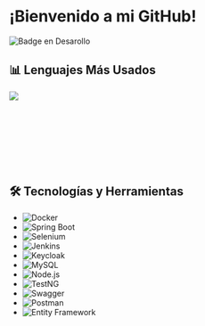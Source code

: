 # ¡Bienvenido a mi GitHub!

![Badge en Desarollo](https://img.shields.io/badge/STATUS-EN%20DESAROLLO-green)


## 📊 Lenguajes Más Usados

<img align="left"  src="https://github-readme-stats.vercel.app/api/top-langs/?username=FacundoLuna16&layout=compact&langs_count=7&theme=dracula"/>
<br><br><br><br><br><br><br><br>

## 🛠️ Tecnologías y Herramientas

- ![Docker](https://img.shields.io/badge/-Docker-2496ED?style=flat-square&logo=docker&logoColor=white)
- ![Spring Boot](https://img.shields.io/badge/-Spring_Boot-6DB33F?style=flat-square&logo=spring-boot&logoColor=white)
- ![Selenium](https://img.shields.io/badge/-Selenium-43B02A?style=flat-square&logo=selenium&logoColor=white)
- ![Jenkins](https://img.shields.io/badge/-Jenkins-D24939?style=flat-square&logo=jenkins&logoColor=white)
- ![Keycloak](https://img.shields.io/badge/-Keycloak-000000?style=flat-square&logo=keycloak&logoColor=white)
- ![MySQL](https://img.shields.io/badge/-MySQL-4479A1?style=flat-square&logo=mysql&logoColor=white)
- ![Node.js](https://img.shields.io/badge/-Node.js-339933?style=flat-square&logo=node.js&logoColor=white)
- ![TestNG](https://img.shields.io/badge/-TestNG-FF8C00?style=flat-square&logo=testng&logoColor=white)
- ![Swagger](https://img.shields.io/badge/-Swagger-85EA2D?style=flat-square&logo=swagger&logoColor=black)
- ![Postman](https://img.shields.io/badge/-Postman-FF6C37?style=flat-square&logo=postman&logoColor=white)
- ![Entity Framework](https://img.shields.io/badge/-Entity_Framework-512BD4?style=flat-square&logo=.net&logoColor=white)




